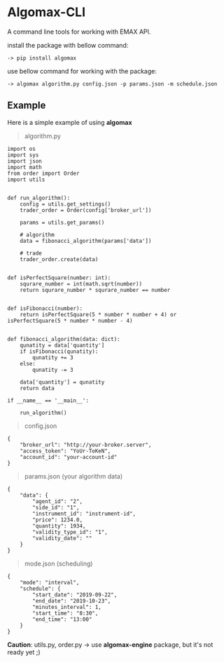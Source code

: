 # Algomax-CLI

A command line tools for working with EMAX API.

install the package with bellow command:

`-> pip install algomax`

use bellow command for working with the package:

`-> algomax algorithm.py config.json -p params.json -m schedule.json`

## Example
Here is a simple example of using **algomax**

> algorithm.py

```
import os
import sys
import json
import math
from order import Order
import utils


def run_algorithm():
    config = utils.get_settings()
    trader_order = Order(config['broker_url'])

    params = utils.get_params()

    # algorithm
    data = fibonacci_algorithm(params['data'])

    # trade
    trader_order.create(data)


def isPerfectSquare(number: int): 
    squrare_number = int(math.sqrt(number)) 
    return squrare_number * squrare_number == number 
  

def isFibonacci(number): 
    return isPerfectSquare(5 * number * number + 4) or isPerfectSquare(5 * number * number - 4) 


def fibonacci_algorithm(data: dict):
    qunatity = data['quantity']
    if isFibonacci(qunatity):
        qunatity += 3
    else:
        qunatity -= 3
    
    data['quantity'] = qunatity
    return data

if __name__ == '__main__':

    run_algorithm()
```

> config.json


```
{
    "broker_url": "http://your-broker.server",
    "access_token": "YoUr-ToKeN",
    "account_id": "your-account-id"
}
```

> params.json (your algorithm data)


```
{
    "data": {
        "agent_id": "2",
        "side_id": "1",
        "instrument_id": "instrument-id",
        "price": 1234.0,
        "quantity": 1934,
        "validity_type_id": "1",
        "validity_date": ""
    }
}
```

> mode.json (scheduling)


```
{
    "mode": "interval",
    "schedule": {
        "start_date": "2019-09-22",
        "end_date": "2019-10-23",
        "minutes_interval": 1,
        "start_time": "8:30",
        "end_time": "13:00"
    }
}
```

**Caution**: utils.py, order.py -> use **algomax-engine** package, but it's not ready yet ;)
